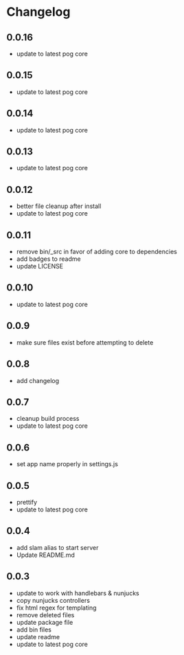 # Changelog

## 0.0.16
- update to latest pog core

## 0.0.15
- update to latest pog core

## 0.0.14
- update to latest pog core

## 0.0.13
- update to latest pog core

## 0.0.12
- better file cleanup after install
- update to latest pog core

## 0.0.11
- remove bin/\_src in favor of adding core to dependencies
- add badges to readme
- update LICENSE

## 0.0.10
- update to latest pog core

## 0.0.9
- make sure files exist before attempting to delete

## 0.0.8
- add changelog

## 0.0.7
- cleanup build process
- update to latest pog core

## 0.0.6
- set app name properly in settings.js

## 0.0.5
- prettify
- update to latest pog core

## 0.0.4
- add slam alias to start server
- Update README.md

## 0.0.3
- update to work with handlebars & nunjucks
- copy nunjucks controllers
- fix html regex for templating
- remove deleted files
- update package file
- add bin files
- update readme
- update to latest pog core
